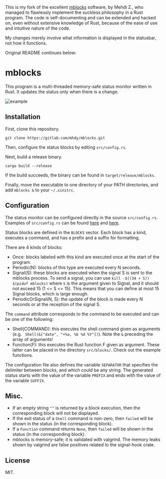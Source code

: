 This is my fork of the excellent [mblocks](https://gitlab.com/mhdy/mblocks) software, by
Mehdi Z., who managed to flawlessly implement the suckless philosophy in a Rust program.
The code is self-documenting and can be extended and hacked on, even without extensive
knowledge of Rust, because of the ease of use and intuitive nature of the code. 

My changes merely involve what information is displayed in the statusbar, not how it
functions. 

Original README continues below: 

# mblocks

This program is a multi-threaded memory-safe status monitor written in Rust.
It updates the status only when there is a change.

![example](./screenshots/screenshot_1.png)

## Installation

First, clone this repository.
```
git clone https://gitlab.com/mhdy/mblocks.git
```

Then, configure the status blocks by editing `src/config.rs`.

Next, build a release binary.
```
cargo build --release
```

If the build succeeds, the binary can be found in `target/release/mblocks`.

Finally, move the executable to one directory of your PATH directories, and add `mblocks &` to your `~/.xinitrc`.

## Configuration

The status monitor can be configured directly in the source `src/config.rs`.
Examples of `src/config.rs` can be found [here](https://gitlab.com/mhdy/mblocks/-/blob/master/src/config.rs) and [here](https://gitlab.com/mhdy/mde/-/blob/master/mblocks/src/config.rs).

Status blocks are defined in the `BLOCKS` vector.
Each block has a kind, executes a command, and has a prefix and a suffix for formatting.

There are 4 kinds of blocks:

- Once: blocks labeled with this kind are executed once at the start of the program.
- Periodic(N): blocks of this type are executed every N seconds.
- Signal(S): these blocks are executed when the signal S is sent to the mblocks process.
  To send a signal, you can use `kill -$((34 + S)) $(pidof mblocks)` where `S` is the argument given to Signal, and it should not exceed 15 (1 <= S <= 15).
  This means that you can define at most 15 Signal blocks, which is large enough.
- PeriodicOrSignal(N, S): the update of the block is made every N seconds or at the reception of the signal S.

The `command` attribute corresponds to the command to be executed and can be one of the following:

- Shell(COMMAND): this executes the shell command given as arguments (e.g. ` Shell(&["date", "+%a, %b %d %Y"])`). Note the `&` preceding the array of arguments!
- Function(F): this executes the Rust function F given as argument. These latter can be placed in the directory `src/blocks/`. Check out the example functions.

The configuration file also defines the variable `SEPARATOR` that specifies the delimiter between blocks, and which could be any string.
The generated status starts with the value of the variable `PREFIX` and ends with the value of the variable `SUFFIX`.

## Misc.

- If an empty string `""` is returned by a block execution, then the corresponding block will not be displayed.
- If the exit status of a `Shell` command is non-zero, then `failed` will be shown in the status (in the corresponding block).
- If a `Function` command returns `None`, then `failed` will be shown in the status (in the corresponding block).
- mblocks is memory-safe; it is validated with valgrind. The memory leaks shown by valgrind are false positives related to the signal-hook crate.

## License

MIT.
